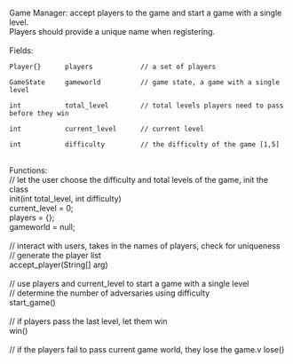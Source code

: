 Game Manager: accept players to the game and start a game with a single level. <br />
Players should provide a unique name when registering.<br />
<br />
Fields: 

    Player{}      players            // a set of players    
    
    GameState     gameworld          // game state, a game with a single level 
    
    int           total_level        // total levels players need to pass before they win 
    
    int           current_level      // current level 
    
    int           difficulty         // the difficulty of the game [1,5] 

<br />
Functions:<br />
// let the user choose the difficulty and total levels of the game, init the class<br />
init(int total_level, int difficulty)<br />
  current_level = 0;<br />
  players = {};<br />
  gameworld = null;<br />

<br />
// interact with users, takes in the names of players, check for uniqueness<br />
// generate the player list<br />
accept_player(String[] arg)<br />

<br />
// use players and current_level to start a game with a single level<br />
// determine the number of adversaries using difficulty<br />
start_game()<br />

<br />
// if players pass the last level, let them win<br />
win()<br />

<br />
// if the players fail to pass current game world, they lose the game.v
lose()<br />
